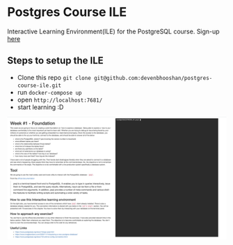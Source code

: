# Postgres Course ILE
Interactive Learning Environment(ILE) for the PostgreSQL course. Sign-up [here](https://devenbhooshan.ck.page/e41b961998)

## Steps to setup the ILE

- Clone this repo `git clone git@github.com:devenbhooshan/postgres-course-ile.git`
- run `docker-compose up`
- open `http://localhost:7681/`
- start learning :D

![](ile.png)

